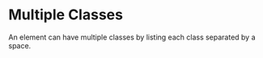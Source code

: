# Multiple Classes

An element can have multiple classes by listing each class
separated by a space.

